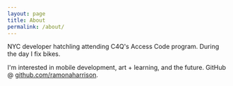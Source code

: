 ```yaml
---
layout: page
title: About
permalink: /about/
---
```


NYC developer hatchling attending C4Q's Access Code program. During the day I fix bikes.

I'm interested in mobile development, art + learning, and the future. GitHub @ [github.com/ramonaharrison](https://github.com/ramonaharrison).
